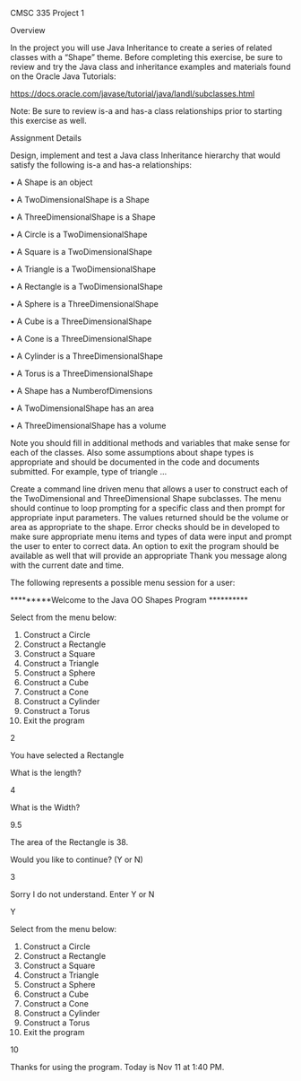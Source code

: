 CMSC 335 Project 1

Overview

In the project you will use Java Inheritance to create a series of related classes with a “Shape” theme.
Before completing this exercise, be sure to review and try the Java class and inheritance examples and
materials found on the Oracle Java Tutorials:

https://docs.oracle.com/javase/tutorial/java/IandI/subclasses.html

Note: Be sure to review is-a and has-a class relationships prior to starting this exercise as well.

Assignment Details

Design, implement and test a Java class Inheritance hierarchy that would satisfy the following is-a and
has-a relationships:

• A Shape is an object

• A TwoDimensionalShape is a Shape

• A ThreeDimensionalShape is a Shape

• A Circle is a TwoDimensionalShape

• A Square is a TwoDimensionalShape

• A Triangle is a TwoDimensionalShape

• A Rectangle is a TwoDimensionalShape

• A Sphere is a ThreeDimensionalShape

• A Cube is a ThreeDimensionalShape

• A Cone is a ThreeDimensionalShape

• A Cylinder is a ThreeDimensionalShape

• A Torus is a ThreeDimensionalShape

• A Shape has a NumberofDimensions

• A TwoDimensionalShape has an area

• A ThreeDimensionalShape has a volume

Note you should fill in additional methods and variables that make sense for each of the classes. Also
some assumptions about shape types is appropriate and should be documented in the code and
documents submitted. For example, type of triangle …

Create a command line driven menu that allows a user to construct each of the TwoDimensional and
ThreeDimensional Shape subclasses. The menu should continue to loop prompting for a specific class
and then prompt for appropriate input parameters. The values returned should be the volume or area
as appropriate to the shape. Error checks should be in developed to make sure appropriate menu items
and types of data were input and prompt the user to enter to correct data. An option to exit the
program should be available as well that will provide an appropriate Thank you message along with the
current date and time.

The following represents a possible menu session for a user:

*********Welcome to the Java OO Shapes Program **********

Select from the menu below:
1. Construct a Circle
2. Construct a Rectangle
3. Construct a Square
4. Construct a Triangle
5. Construct a Sphere
6. Construct a Cube
7. Construct a Cone
8. Construct a Cylinder
9. Construct a Torus
10. Exit the program

2

You have selected a Rectangle

What is the length?

4

What is the Width?

9.5

The area of the Rectangle is 38.

Would you like to continue? (Y or N)

3

Sorry I do not understand. Enter Y or N

Y

Select from the menu below:
1. Construct a Circle
2. Construct a Rectangle
3. Construct a Square
4. Construct a Triangle
5. Construct a Sphere
6. Construct a Cube
7. Construct a Cone
8. Construct a Cylinder
9. Construct a Torus
10. Exit the program
    
10

Thanks for using the program. Today is Nov 11 at 1:40 PM.
